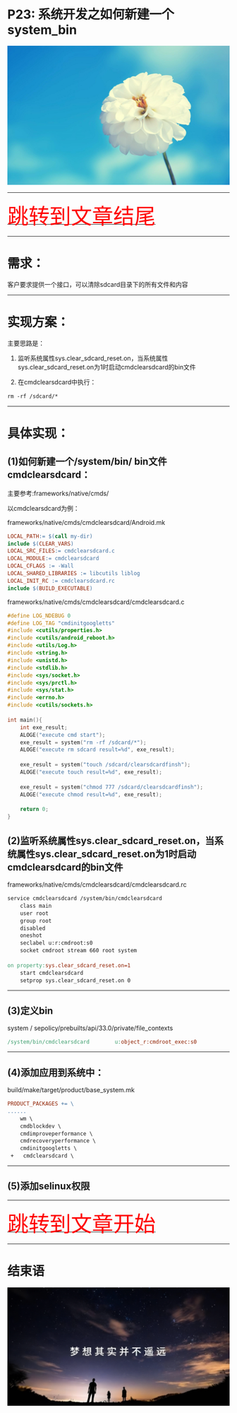 # P23: 系统开发之如何新建一个system_bin

<img src="../flower/flower_p23.png">

---

[<font face='黑体' color=#ff0000 size=40 >跳转到文章结尾</font>](#结束语)

---



# 需求：

客户要求提供一个接口，可以清除sdcard目录下的所有文件和内容


---

# 实现方案：

主要思路是：

1) 监听系统属性sys.clear_sdcard_reset.on，当系统属性sys.clear_sdcard_reset.on为1时启动cmdclearsdcard的bin文件

2) 在cmdclearsdcard中执行：

```makefile
rm -rf /sdcard/*
```

---


# 具体实现：

## (1)如何新建一个/system/bin/ bin文件cmdclearsdcard：

主要参考:frameworks/native/cmds/

以cmdclearsdcard为例：

frameworks/native/cmds/cmdclearsdcard/Android.mk

```makefile
LOCAL_PATH:= $(call my-dir)
include $(CLEAR_VARS)
LOCAL_SRC_FILES:= cmdclearsdcard.c
LOCAL_MODULE:= cmdclearsdcard
LOCAL_CFLAGS := -Wall
LOCAL_SHARED_LIBRARIES := libcutils liblog
LOCAL_INIT_RC := cmdclearsdcard.rc
include $(BUILD_EXECUTABLE)
```

frameworks/native/cmds/cmdclearsdcard/cmdclearsdcard.c

```c
#define LOG_NDEBUG 0
#define LOG_TAG "cmdinitgoogletts"
#include <cutils/properties.h>
#include <cutils/android_reboot.h>
#include <utils/Log.h>
#include <string.h>
#include <unistd.h>
#include <stdlib.h>
#include <sys/socket.h>
#include <sys/prctl.h>
#include <sys/stat.h>
#include <errno.h>
#include <cutils/sockets.h>

int main(){
    int exe_result;
    ALOGE("execute cmd start");
    exe_result = system("rm -rf /sdcard/*");
    ALOGE("execute rm sdcard result=%d", exe_result);

    exe_result = system("touch /sdcard/clearsdcardfinsh");
    ALOGE("execute touch result=%d", exe_result);

    exe_result = system("chmod 777 /sdcard/clearsdcardfinsh");
    ALOGE("execute chmod result=%d", exe_result);

    return 0;  
}
```


## (2)监听系统属性sys.clear_sdcard_reset.on，当系统属性sys.clear_sdcard_reset.on为1时启动cmdclearsdcard的bin文件

frameworks/native/cmds/cmdclearsdcard/cmdclearsdcard.rc

```makefile
service cmdclearsdcard /system/bin/cmdclearsdcard
    class main
    user root
    group root
    disabled
    oneshot
    seclabel u:r:cmdroot:s0
    socket cmdroot stream 660 root system

on property:sys.clear_sdcard_reset.on=1
    start cmdclearsdcard
    setprop sys.clear_sdcard_reset.on 0
```


---

## (3)定义bin

system / sepolicy/prebuilts/api/33.0/private/file_contexts

```makefile
/system/bin/cmdclearsdcard        u:object_r:cmdroot_exec:s0
```

---

## (4)添加应用到系统中：

build/make/target/product/base_system.mk


```makefile
PRODUCT_PACKAGES += \
......
    wm \
    cmdblockdev \
    cmdimproveperformance \
    cmdrecoveryperformance \
    cmdinitgoogletts \
 +   cmdclearsdcard \
```

---


## (5)添加selinux权限


---

[<font face='黑体' color=#ff0000 size=40 >跳转到文章开始</font>](#p23-系统开发之如何新建一个system_bin)

---

# 结束语

<img src="../Images/end_001.png">
